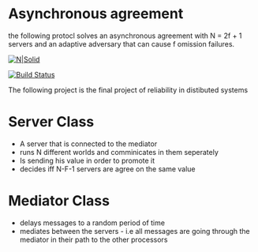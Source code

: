 #                Asynchronous agreement

the following protocl solves an asynchronous agreement with N = 2f + 1 
servers and an adaptive adversary that can cause f omission failures.

[![N|Solid](https://cldup.com/dTxpPi9lDf.thumb.png)](https://nodesource.com/products/nsolid)

[![Build Status](https://travis-ci.org/joemccann/dillinger.svg?branch=master)](https://travis-ci.org/joemccann/dillinger)

The following project is the final project of reliability in distibuted systems

# Server Class

- A server that is connected to the mediator
- runs N different worlds and comminicates in them seperately
- Is sending his value in order to promote it
- decides iff N-F-1 servers are agree on the same value
# Mediator Class
- delays messages to a random period of time 
- mediates between the servers - i.e all messages are going through the mediator in their path to the other processors



